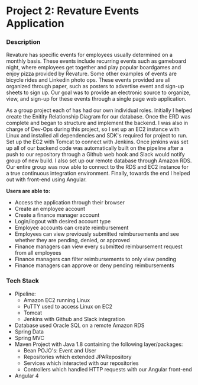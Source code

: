 # Project 2: Revature Events Application #

### Description ###

Revature has specific events for employees usually determined on a monthly basis. 
These events include recurring events such as gameboard night, where employees get together and play popular boardgames 
and enjoy pizza provided by Revature. Some other examples of events are bicycle rides and Linkedin photo ops.
These events provided are all organized through paper, such as posters to advertise event and sign-up sheets to sign up.
Our goal was to provide an electronic source to organize, view, and sign-up for these events through a single page web application.

As a group project each of has had our own individual roles. Initially I helped create the Enitity Relationship Diagram for our database. Once the ERD was complete and began to structure and implement the backend. I was also in charge of Dev-Ops during this project, so I set up an EC2 instance with Linux and installed all dependencies and SDK's required for project to run. Set up the EC2 with Tomcat to connect with Jenkins. Once jenkins was set up all of our backend code was automatically built on the pipeline after a push to our repository through a Github web hook and Slack would notify group of new build. I also set up our remote database through Amazon RDS. Our entire group was now able to connect to the RDS and EC2 instance for a true continuous integration environment. Finally, towards the end I helped out with front-end using Angular.

**Users are able to:**

* Access the application through their browser
* Create an employee account 
* Create a finance manager account
* Login/logout with desired account type
* Employee accounts can create reimbursement 
* Employees can view previously submitted reimbursements and see whether they are pending, denied, or approved
* Finance managers can view every submitted reimbursement request from all employees
* Finance managers can filter reimbursements to only view pending 
* Finance managers can approve or deny pending reimbursements 

### Tech Stack ###

* Pipeline:
  * Amazon EC2 running Linux
  * PuTTY used to access Linux on EC2
  * Tomcat
  * Jenkins with Github and Slack integration
* Database used Oracle SQL on a remote Amazon RDS
* Spring Data
* Spring MVC
* Maven Project with Java 1.8 containing the following layer/packages:
  * Bean POJO's: Event and User
  * Repositories which extended JPARepository
  * Services which interacted with our repositories
  * Controllers which handled HTTP requests with our Angular front-end
* Angular 4


